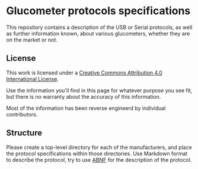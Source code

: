 # Glucometer protocols specifications

This repository contains a description of the USB or Serial protocols,
as well as further information known, about various glucometers,
whether they are on the market or not.

## License

This work is licensed under a
[Creative Commons Attribution 4.0 International License](http://creativecommons.org/licenses/by/4.0/).

Use the information you'll find in this page for whatever purpose you
see fit, but there is no warranty about the accuracy of this
information.

Most of the information has been reverse engineerd by individual
contributors.

## Structure

Please create a top-level directory for each of the manufacturers, and
place the protocol specifications within those directories. Use
Markdown format to describe the protocol, try to use
[ABNF](https://en.wikipedia.org/wiki/Augmented_Backus%E2%80%93Naur_Form)
for the description of the protocol.

